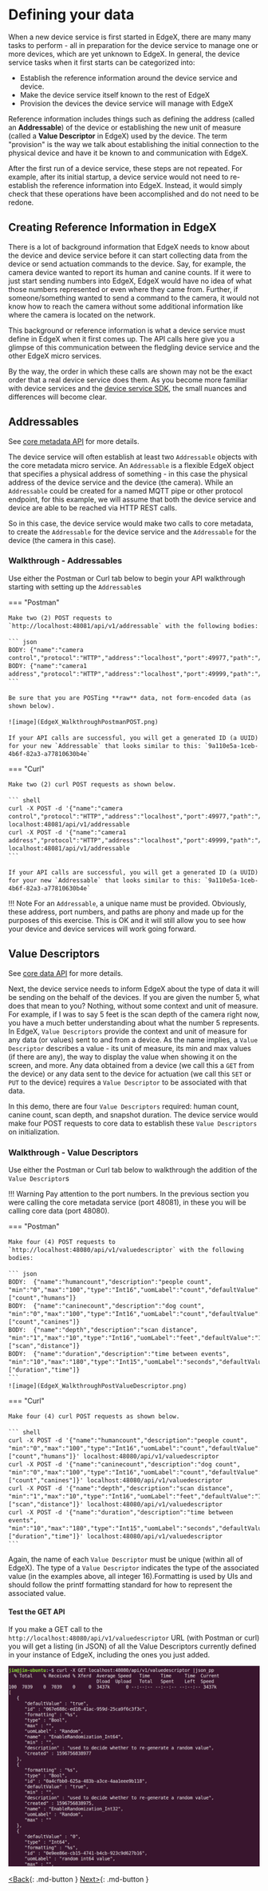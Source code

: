 # Defining your data

When a new device service is first started in EdgeX, there are many many
tasks to perform - all in preparation for the device service to manage
one or more devices, which are yet unknown to EdgeX. In general, the
device service tasks when it first starts can be categorized into:

-   Establish the reference information around the device service and
    device.
-   Make the device service itself known to the rest of EdgeX
-   Provision the devices the device service will manage with EdgeX

Reference information includes things such as defining the address
(called an **Addressable**) of the device or
establishing the new unit of measure (called a **Value Descriptor** in
EdgeX) used by the device. The term "provision" is the way we talk
about establishing the initial connection to the physical device and
have it be known to and communication with EdgeX.

After the first run of a device service, these steps are not repeated.
For example, after its initial startup, a device service would not need
to re-establish the reference information into EdgeX. Instead, it would
simply check that these operations have been accomplished and do not
need to be redone.

## Creating Reference Information in EdgeX

There is a lot of background information that EdgeX needs to know about
the device and device service before it can start collecting data from
the device or send actuation commands to the device. Say, for example,
the camera device wanted to report its human and canine counts. If it
were to just start sending numbers into EdgeX, EdgeX would have no idea
of what those numbers represented or even where they came from. Further,
if someone/something wanted to send a command to the camera, it would
not know how to reach the camera without some additional information
like where the camera is located on the network.

This background or reference information is what a device service must
define in EdgeX when it first comes up. The API calls here give you a
glimpse of this communication between the fledgling device service and
the other EdgeX micro services.

By the way, the order in which these calls are shown may not be the
exact order that a real device service does them. As you become more familiar
with device services and the [device service SDK](../microservices/device/sdk/Ch-DeviceSDK.md), the small nuances and
differences will become clear.

## Addressables

See [core metadata API](https://app.swaggerhub.com/apis-docs/EdgeXFoundry1/core-metadata/1.2.0) for more details.

The device service will often establish at least two `Addressable` objects
with the core metadata micro service. An `Addressable` is a flexible EdgeX
object that specifies a physical address of something - in this case the
physical address of the device service and the device (the camera).
While an `Addressable` could be created for a named MQTT pipe or other
protocol endpoint, for this example, we will assume that both the device
service and device are able to be reached via HTTP REST calls.

So in this case, the device service would make two calls to core
metadata, to create the `Addressable` for the device service and the `Addressable` for the device (the camera in this case).

### Walkthrough - Addressables

Use either the Postman or Curl tab below to begin your API walkthrough starting with setting up the `Addressable`s

=== "Postman"

    Make two (2) POST requests to `http://localhost:48081/api/v1/addressable` with the following bodies:

    ``` json
    BODY: {"name":"camera control","protocol":"HTTP","address":"localhost","port":49977,"path":"/api/v1/callback","publisher":"none","user":"none","password":"none","topic":"none"}
    BODY: {"name":"camera1 address","protocol":"HTTP","address":"localhost","port":49999,"path":"/camera1","publisher":"none","user":"none","password":"none","topic":"none"}
    ```

    Be sure that you are POSTing **raw** data, not form-encoded data (as shown below).

    ![image](EdgeX_WalkthroughPostmanPOST.png)

    If your API calls are successful, you will get a generated ID (a UUID) for your new `Addressable` that looks similar to this: `9a110e5a-1ceb-4b6f-82a3-a77810630b4e`

=== "Curl"

    Make two (2) curl POST requests as shown below.

    ``` shell
    curl -X POST -d '{"name":"camera control","protocol":"HTTP","address":"localhost","port":49977,"path":"/api/v1/callback","publisher":"none","user":"none","password":"none","topic":"none"}' localhost:48081/api/v1/addressable
    curl -X POST -d '{"name":"camera1 address","protocol":"HTTP","address":"localhost","port":49999,"path":"/camera1","publisher":"none","user":"none","password":"none","topic":"none"}' localhost:48081/api/v1/addressable
    ```

    If your API calls are successful, you will get a generated ID (a UUID) for your new `Addressable` that looks similar to this: `9a110e5a-1ceb-4b6f-82a3-a77810630b4e`

!!! Note
    For an `Addressable`, a unique name must be provided. Obviously, these address, port numbers, and paths are phony and made up for the purposes of this exercise. This is OK and it will still allow you to see how your device and device services will work going forward.

## Value Descriptors

See [core data API](https://app.swaggerhub.com/apis-docs/EdgeXFoundry1/core-data/1.2.0) for more details.

Next, the device service needs to inform EdgeX about the type of data it
will be sending on the behalf of the devices. If you are given the
number 5, what does that mean to you? Nothing, without some context and
unit of measure. For example, if I was to say 5 feet is the scan depth
of the camera right now, you have a much better understanding about what
the number 5 represents. In EdgeX, `Value Descriptors` provide the context
and unit of measure for any data (or values) sent to and from a device.
As the name implies, a `Value Descriptor` describes a value - its unit of
measure, its min and max values (if there are any), the way to display
the value when showing it on the screen, and more. Any data obtained
from a device (we call this a `GET` from the device) or any data sent to
the device for actuation (we call this `SET` or `PUT` to the device)
requires a `Value Descriptor` to be associated with that data.

In this demo, there are four `Value Descriptors` required: human count,
canine count, scan depth, and snapshot duration. The device service
would make four POST requests to core data to establish these `Value
Descriptors` on initialization.

### Walkthrough - Value Descriptors

Use either the Postman or Curl tab below to walkthrough the addition of the `Value Descriptor`s

!!! Warning
    Pay attention to the port numbers. In the previous section you were calling the core metadata service (port 48081), in these you will be calling core data (port 48080).

=== "Postman"

    Make four (4) POST requests to `http://localhost:48080/api/v1/valuedescriptor` with the following bodies:

    ``` json
    BODY:  {"name":"humancount","description":"people count", "min":"0","max":"100","type":"Int16","uomLabel":"count","defaultValue":"0","formatting":"%s","labels":["count","humans"]}
    BODY:  {"name":"caninecount","description":"dog count", "min":"0","max":"100","type":"Int16","uomLabel":"count","defaultValue":"0","formatting":"%s","labels":["count","canines"]}
    BODY:  {"name":"depth","description":"scan distance", "min":"1","max":"10","type":"Int16","uomLabel":"feet","defaultValue":"1","formatting":"%s","labels":["scan","distance"]}
    BODY:  {"name":"duration","description":"time between events", "min":"10","max":"180","type":"Int15","uomLabel":"seconds","defaultValue":"10","formatting":"%s","labels":["duration","time"]}
    ```
    ![image](EdgeX_WalkthroughPostValueDescriptor.png)

=== "Curl"

    Make four (4) curl POST requests as shown below.

    ``` shell
    curl -X POST -d '{"name":"humancount","description":"people count", "min":"0","max":"100","type":"Int16","uomLabel":"count","defaultValue":"0","formatting":"%s","labels":["count","humans"]}' localhost:48080/api/v1/valuedescriptor
    curl -X POST -d '{"name":"caninecount","description":"dog count", "min":"0","max":"100","type":"Int16","uomLabel":"count","defaultValue":"0","formatting":"%s","labels":["count","canines"]}' localhost:48080/api/v1/valuedescriptor
    curl -X POST -d '{"name":"depth","description":"scan distance", "min":"1","max":"10","type":"Int16","uomLabel":"feet","defaultValue":"1","formatting":"%s","labels":["scan","distance"]}' localhost:48080/api/v1/valuedescriptor
    curl -X POST -d '{"name":"duration","description":"time between events", "min":"10","max":"180","type":"Int15","uomLabel":"seconds","defaultValue":"10","formatting":"%s","labels":["duration","time"]}' localhost:48080/api/v1/valuedescriptor
    ```

Again, the name of each `Value Descriptor` must be unique (within all of EdgeX). The type of a `Value Descriptor` indicates the type of the associated value (in the examples above, all integer 16).Formatting is used by UIs and should follow the printf formatting standard for how to represent the associated value.

#### Test the GET API

If you make a GET call to the `http://localhost:48080/api/v1/valuedescriptor` URL (with Postman or curl) you will get a listing (in JSON) of all the Value Descriptors currently defined
in your instance of EdgeX, including the ones you just added.

![image](EdgeX_WalkthroughGetValueDescriptors.png)

[<Back](Ch-WalkthroughUseCase.md){: .md-button } [Next>](Ch-WalkthroughDeviceProfile.md){: .md-button }
